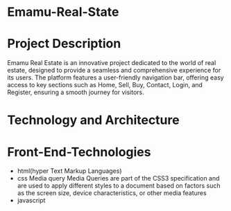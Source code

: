 # Emamu-Real-State
# Project Description
Emamu Real Estate is an innovative project dedicated to the world of real estate, designed to provide a seamless and comprehensive experience for its users. 
The platform features a user-friendly navigation bar, offering easy access to key sections such as Home, Sell, Buy, Contact, Login, and Register, ensuring a smooth journey for visitors.

# Technology and Architecture
# Front-End-Technologies
 * html(hyper Text Markup Languages)
 * css
      Media query  Media Queries are part of the CSS3 specification and are used to apply different styles to a document based on factors such as the screen size,
          device characteristics, or other media features
* javascript



